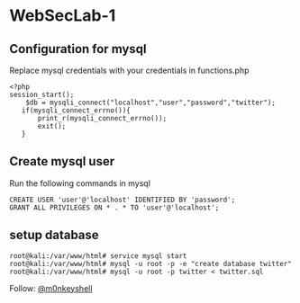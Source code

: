 # WebSecLab-1

## Configuration for mysql
 Replace mysql credentials with your credentials in functions.php
 ```
<?php
session_start();
     $db = mysqli_connect("localhost","user","password","twitter");
    if(mysqli_connect_errno()){
        print_r(mysqli_connect_errno());
        exit();
    }

 ```
 ## Create mysql user
Run the following commands in mysql
```
CREATE USER 'user'@'localhost' IDENTIFIED BY 'password';
GRANT ALL PRIVILEGES ON * . * TO 'user'@'localhost';
```
 
## setup database
```
root@kali:/var/www/html# service mysql start
root@kali:/var/www/html# mysql -u root -p -e "create database twitter"
root@kali:/var/www/html# mysql -u root -p twitter < twitter.sql
```


Follow: [@m0nkeyshell](#https://twitter.com/m0nkeyshell)
